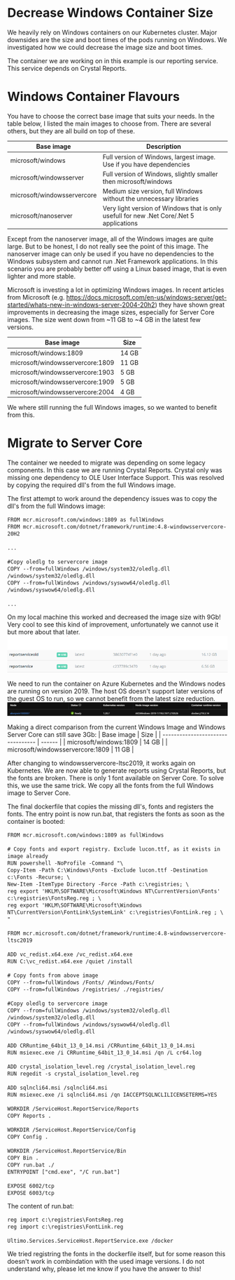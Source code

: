 # Decrease Windows Container Size

We heavily rely on Windows containers on our Kubernetes cluster. Major downsides are the size and boot times of the pods running on Windows. We investigated how we could decrease the image size and boot times.

The container we are working on in this example is our reporting service. This service depends on Crystal Reports.

# Windows Container Flavours

You have to choose the correct base image that suits your needs. In the table below, I listed the main images to choose from. There are several others, but they are all build on top of these.

| Base image                   | Description   |
| ---------------------------- | ------ |
| microsoft/windows            | Full version of Windows, largest image. Use if you have dependencies  |
| microsoft/windowsserver      | Full version of Windows, slightly smaller then microsoft/windows |
| microsoft/windowsservercore  | Medium size version, full Windows without the unnecessary libraries |
| microsoft/nanoserver         | Very light version of Windows that is only usefull for new .Net Core/.Net 5 applications |

Except from the nanoserver image, all of the Windows images are quite large. But to be honest, I do not really see the point of this image. The nanoserver image can only be used if you have no dependencies to the Windows subsystem and cannot run .Net Framework applications. In this scenario you are probably better off using a Linux based image, that is even lighter and more stable.

Microsoft is investing a lot in optimizing Windows images. In recent articles from Microsoft (e.g. https://docs.microsoft.com/en-us/windows-server/get-started/whats-new-in-windows-server-2004-20h2) they have shown great improvements in decreasing the image sizes, especially for Server Core images. The size went down from ~11 GB to ~4 GB in the latest few versions.

| Base image                        | Size   |
| --------------------------------- | ------ |
| microsoft/windows:1809            | 14 GB  |
| microsoft/windowsservercore:1809  | 11 GB  |
| microsoft/windowsservercore:1903  | 5 GB  |
| microsoft/windowsservercore:1909  | 5 GB  |
| microsoft/windowsservercore:2004  | 4 GB  |

We where still running the full Windows images, so we wanted to benefit from this.

# Migrate to Server Core

The container we needed to migrate was depending on some legacy components. In this case we are running Crystal Reports. Crystal only was missing one dependency to OLE User Interface Support. This was resolved by copying the required dll's from the full Windows image.

The first attempt to work around the dependency issues was to copy the dll's from the full Windows image:
```
FROM mcr.microsoft.com/windows:1809 as fullWindows
FROM mcr.microsoft.com/dotnet/framework/runtime:4.8-windowsservercore-20H2

...

#Copy oledlg to servercore image
COPY --from=fullWindows /windows/system32/oledlg.dll /windows/system32/oledlg.dll
COPY --from=fullWindows /windows/syswow64/oledlg.dll /windows/syswow64/oledlg.dll

...
```

On my local machine this worked and decreased the image size with 9Gb! Very cool to see this kind of improvement, unfortunately we cannot use it but more about that later.
![Results attempt 1](ImageSizeCompare1.png)

We need to run the container on Azure Kubernetes and the Windows nodes are running on version 2019. The host OS doesn't support later versions of the guest OS to run, so we cannot benefit from the latest size reduction.
![Host OS](NodeVersion.png)

Making a direct comparison from the current Windows Image and Windows Server Core can still save 3Gb:
| Base image                        | Size   |
| --------------------------------- | ------ |
| microsoft/windows:1809            | 14 GB  |
| microsoft/windowsservercore:1809  | 11 GB  |


After changing to windowsservercore-ltsc2019, it works again on Kubernetes. We are now able to generate reports using Crystal Reports, but the fonts are broken. There is only 1 font available on Server Core. To solve this, we use the same trick. We copy all the fonts from the full Windows image to Server Core.

The final dockerfile that copies the missing dll's, fonts and registers the fonts. The entry point is now run.bat, that registers the fonts as soon as the container is booted:
```
FROM mcr.microsoft.com/windows:1809 as fullWindows

# Copy fonts and export registry. Exclude lucon.ttf, as it exists in image already
RUN powershell -NoProfile -Command "\
Copy-Item -Path C:\Windows\Fonts -Exclude lucon.ttf -Destination c:\Fonts -Recurse; \
New-Item -ItemType Directory -Force -Path c:\registries; \
reg export 'HKLM\SOFTWARE\Microsoft\Windows NT\CurrentVersion\Fonts' c:\registries\FontsReg.reg ; \
reg export 'HKLM\SOFTWARE\Microsoft\Windows NT\CurrentVersion\FontLink\SystemLink' c:\registries\FontLink.reg ; \
"

FROM mcr.microsoft.com/dotnet/framework/runtime:4.8-windowsservercore-ltsc2019

ADD vc_redist.x64.exe /vc_redist.x64.exe
RUN C:\vc_redist.x64.exe /quiet /install

# Copy fonts from above image
COPY --from=fullWindows /Fonts/ /Windows/Fonts/
COPY --from=fullWindows /registries/ ./registries/

#Copy oledlg to servercore image
COPY --from=fullWindows /windows/system32/oledlg.dll /windows/system32/oledlg.dll
COPY --from=fullWindows /windows/syswow64/oledlg.dll /windows/syswow64/oledlg.dll

ADD CRRuntime_64bit_13_0_14.msi /CRRuntime_64bit_13_0_14.msi
RUN msiexec.exe /i CRRuntime_64bit_13_0_14.msi /qn /L cr64.log

ADD crystal_isolation_level.reg /crystal_isolation_level.reg
RUN regedit -s crystal_isolation_level.reg

ADD sqlncli64.msi /sqlncli64.msi
RUN msiexec.exe /i sqlncli64.msi /qn IACCEPTSQLNCLILICENSETERMS=YES

WORKDIR /ServiceHost.ReportService/Reports
COPY Reports .

WORKDIR /ServiceHost.ReportService/Config
COPY Config .

WORKDIR /ServiceHost.ReportService/Bin
COPY Bin .
COPY run.bat ./
ENTRYPOINT ["cmd.exe", "/C run.bat"]

EXPOSE 6002/tcp
EXPOSE 6003/tcp
```

The content of run.bat:
```
reg import c:\registries\FontsReg.reg
reg import c:\registries\FontLink.reg

Ultimo.Services.ServiceHost.ReportService.exe /docker
```

We tried registring the fonts in the dockerfile itself, but for some reason this doesn't work in combindation with the used image versions. I do not understand why, please let me know if you have the answer to this!
